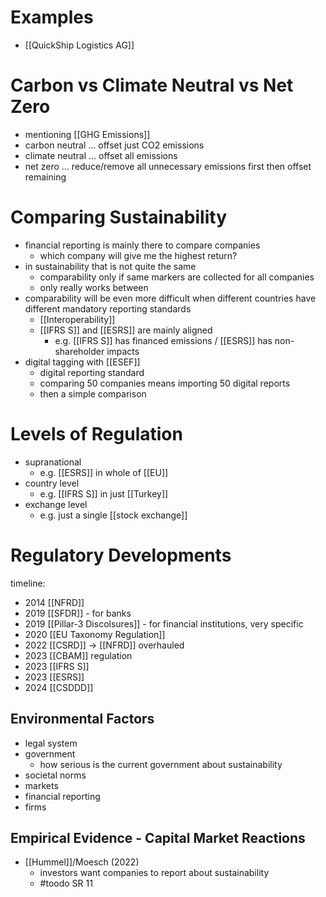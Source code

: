 # Examples
- [[QuickShip Logistics AG]]
# Carbon vs Climate Neutral vs Net Zero
- mentioning [[GHG Emissions]]
- carbon neutral ... offset just CO2 emissions
- climate neutral ... offset all emissions
- net zero ... reduce/remove all unnecessary emissions first then offset remaining

# Comparing Sustainability
- financial reporting is mainly there to compare companies
	- which company will give me the highest return?
- in sustainability that is not quite the same
	- comparability only if same markers are collected for all companies
	- only really works between 
- comparability will be even more difficult when different countries have different mandatory reporting standards
	- [[Interoperability]]
	- [[IFRS S]] and [[ESRS]] are mainly aligned
		- e.g. [[IFRS S]] has financed emissions / [[ESRS]] has non-shareholder impacts
- digital tagging with [[ESEF]]
	- digital reporting standard
	- comparing 50 companies means importing 50 digital reports
	- then a simple comparison

# Levels of Regulation
- supranational
	- e.g. [[ESRS]] in whole of [[EU]]
- country level
	- e.g. [[IFRS S]] in just [[Turkey]]
- exchange level
	- e.g. just a single [[stock exchange]]

# Regulatory Developments
timeline:
- 2014 [[NFRD]]
- 2019 [[SFDR]] - for banks
- 2019 [[Pillar-3 Discolsures]] - for financial institutions, very specific
- 2020 [[EU Taxonomy Regulation]]
- 2022 [[CSRD]] -> [[NFRD]] overhauled
- 2023 [[CBAM]] regulation
- 2023 [[IFRS S]]
- 2023 [[ESRS]]
- 2024 [[CSDDD]]

## Environmental Factors
- legal system
- government
	- how serious is the current government about sustainability
- societal norms
- markets
- financial reporting
- firms

## Empirical Evidence - Capital Market Reactions
- [[Hummel]]/Moesch (2022) 
	- investors want companies to report about sustainability
	- #toodo SR 11
